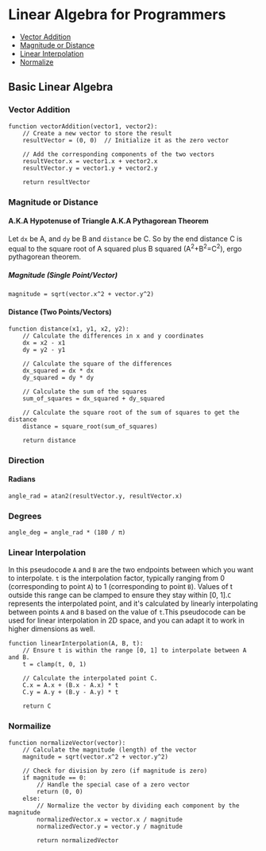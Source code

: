 # Linear Algebra for Programmers

 - [Vector Addition](#vector-addition)
 - [Magnitude or Distance](magnitude-or-distance)
 - [Linear Interpolation](linear-interpolation)
 - [Normalize](normalize)

## Basic Linear Algebra

### Vector Addition 

```
function vectorAddition(vector1, vector2):
    // Create a new vector to store the result
    resultVector = (0, 0)  // Initialize it as the zero vector

    // Add the corresponding components of the two vectors
    resultVector.x = vector1.x + vector2.x
    resultVector.y = vector1.y + vector2.y

    return resultVector
```

### Magnitude or Distance
#### A.K.A Hypotenuse of Triangle A.K.A Pythagorean Theorem

Let ```dx``` be A, and ```dy``` be B and ```distance``` be C. So by the end distance C is equal to the square root of A squared plus B squared (A<sup>2</sup>+B<sup>2</sup>=C<sup>2</sup>), ergo pythagorean theorem.

##### Magnitude (Single Point/Vector)

```
magnitude = sqrt(vector.x^2 + vector.y^2)
```

#### Distance (Two Points/Vectors)
```
function distance(x1, y1, x2, y2):
    // Calculate the differences in x and y coordinates
    dx = x2 - x1
    dy = y2 - y1

    // Calculate the square of the differences
    dx_squared = dx * dx
    dy_squared = dy * dy

    // Calculate the sum of the squares
    sum_of_squares = dx_squared + dy_squared

    // Calculate the square root of the sum of squares to get the distance
    distance = square_root(sum_of_squares)

    return distance
```

### Direction

#### Radians

```
angle_rad = atan2(resultVector.y, resultVector.x)
```

### Degrees

```
angle_deg = angle_rad * (180 / π)
````

### Linear Interpolation

In this pseudocode ```A``` and ```B``` are the two endpoints between which you want to interpolate. ```t``` is the interpolation factor, typically ranging from 0 
(corresponding to point ```A```) to 1 (corresponding to point ```B```). Values of t outside this range can be clamped to ensure they stay within [0, 1].```C``` represents 
the interpolated point, and it's calculated by linearly interpolating between points ```A``` and ```B``` based on the value of ```t```.This pseudocode can be used for 
linear interpolation in 2D space, and you can adapt it to work in higher dimensions as well.

```
function linearInterpolation(A, B, t):
    // Ensure t is within the range [0, 1] to interpolate between A and B.
    t = clamp(t, 0, 1)

    // Calculate the interpolated point C.
    C.x = A.x + (B.x - A.x) * t
    C.y = A.y + (B.y - A.y) * t

    return C
```

### Normailize

```
function normalizeVector(vector):
    // Calculate the magnitude (length) of the vector
    magnitude = sqrt(vector.x^2 + vector.y^2)

    // Check for division by zero (if magnitude is zero)
    if magnitude == 0:
        // Handle the special case of a zero vector
        return (0, 0)
    else:
        // Normalize the vector by dividing each component by the magnitude
        normalizedVector.x = vector.x / magnitude
        normalizedVector.y = vector.y / magnitude

        return normalizedVector

```
